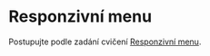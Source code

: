 
# Responzivní menu

Postupujte podle zadání cvičení [Responzivní menu](https://kodim.cz/czechitas/daweb/html-a-css/responzivni-design/cv-nadoma/menu).
